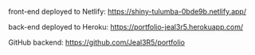 


front-end deployed to Netlify: 
    https://shiny-tulumba-0bde9b.netlify.app/


back-end deployed to Heroku:
    https://portfolio-jeal3r5.herokuapp.com/

GitHub backend:
    https://github.com/Jeal3R5/portfolio